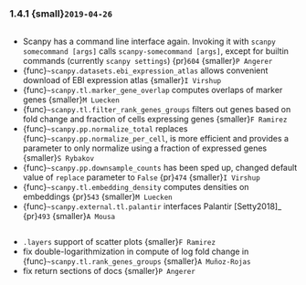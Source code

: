 ### 1.4.1 {small}`2019-04-26`

```{rubric} New functionality
```

- Scanpy has a command line interface again. Invoking it with `scanpy somecommand [args]` calls `scanpy-somecommand [args]`, except for builtin commands (currently `scanpy settings`)  {pr}`604` {smaller}`P Angerer`
- {func}`~scanpy.datasets.ebi_expression_atlas` allows convenient download of EBI expression atlas {smaller}`I Virshup`
- {func}`~scanpy.tl.marker_gene_overlap` computes overlaps of marker genes {smaller}`M Luecken`
- {func}`~scanpy.tl.filter_rank_genes_groups` filters out genes based on fold change and fraction of cells expressing genes {smaller}`F Ramirez`
- {func}`~scanpy.pp.normalize_total` replaces {func}`~scanpy.pp.normalize_per_cell`, is more efficient and provides a parameter to only normalize using a fraction of expressed genes {smaller}`S Rybakov`
- {func}`~scanpy.pp.downsample_counts` has been sped up, changed default value of `replace` parameter to `False`  {pr}`474` {smaller}`I Virshup`
- {func}`~scanpy.tl.embedding_density` computes densities on embeddings  {pr}`543` {smaller}`M Luecken`
- {func}`~scanpy.external.tl.palantir` interfaces Palantir [Setty2018]_  {pr}`493` {smaller}`A Mousa`

```{rubric} Code design
```

- `.layers` support of scatter plots {smaller}`F Ramirez`
- fix double-logarithmization in compute of log fold change in {func}`~scanpy.tl.rank_genes_groups` {smaller}`A Muñoz-Rojas`
- fix return sections of docs {smaller}`P Angerer`
